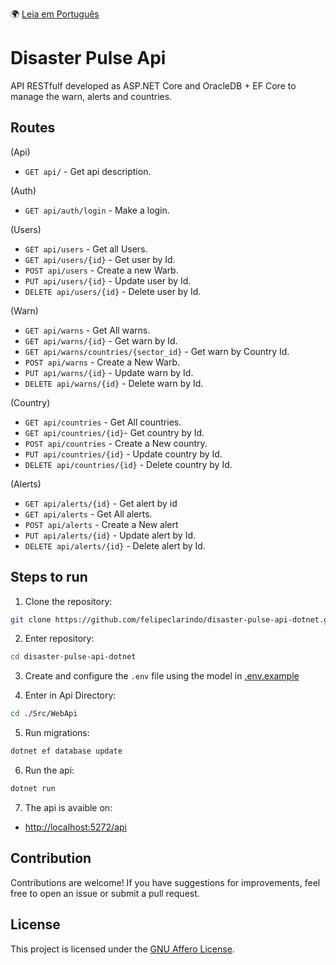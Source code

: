 🌍 [Leia em Português](README.pt-BR.md)

# Disaster Pulse Api

API RESTfulf developed as ASP.NET Core and OracleDB + EF Core to manage the warn, alerts and countries.

## Routes

(Api)

- `GET api/` - Get api description.

(Auth)

- `GET api/auth/login` - Make a login.

(Users)

- `GET api/users` - Get all Users.
- `GET api/users/{id}` - Get user by Id.
- `POST api/users` - Create a new Warb.
- `PUT api/users/{id}` - Update user by Id.
- `DELETE api/users/{id}` - Delete user by Id.

(Warn)

- `GET api/warns` - Get All warns.
- `GET api/warns/{id}` - Get warn by Id.
- `GET api/warns/countries/{sector_id}` - Get warn by Country Id.
- `POST api/warns` - Create a New Warb.
- `PUT api/warns/{id}` - Update warn by Id.
- `DELETE api/warns/{id}` - Delete warn by Id.

(Country)

- `GET api/countries` - Get All countries.
- `GET api/countries/{id}`- Get country by Id.
- `POST api/countries` - Create a New country.
- `PUT api/countries/{id}` - Update country by Id.
- `DELETE api/countries/{id}` - Delete country by Id.

(Alerts)

- `GET api/alerts/{id}` - Get alert by id
- `GET api/alerts` - Get All alerts.
- `POST api/alerts` - Create a New alert
- `PUT api/alerts/{id}` - Update alert by Id.
- `DELETE api/alerts/{id}` - Delete alert by Id.

## Steps to run

1. Clone the repository:

```bash
git clone https://github.com/felipeclarindo/disaster-pulse-api-dotnet.git
```

2. Enter repository:

```bash
cd disaster-pulse-api-dotnet
```

3. Create and configure the `.env` file using the model in [.env.example](./.env.example)

4. Enter in Api Directory:

```bash
cd ./Src/WebApi
```

5. Run migrations:

```bash
dotnet ef database update
```

6. Run the api:

```bash
dotnet run
```

7. The api is avaible on:

- <http://localhost:5272/api>

## Contribution

Contributions are welcome! If you have suggestions for improvements, feel free to open an issue or submit a pull request.

## License

This project is licensed under the [GNU Affero License](https://www.gnu.org/licenses/agpl-3.0.html).
